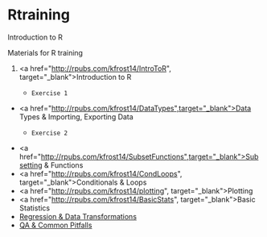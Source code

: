 # Rtraining
Introduction to R

Materials for R training
1. <a href="http://rpubs.com/kfrost14/IntroToR", target="_blank">Introduction to R</a>
    -     Exercise 1
- <a href="http://rpubs.com/kfrost14/DataTypes",target="_blank">Data Types & Importing, Exporting Data</a>
    -     Exercise 2
- <a href="http://rpubs.com/kfrost14/SubsetFunctions",target="_blank">Subsetting & Functions</a>
- <a href="http://rpubs.com/kfrost14/CondLoops", target="_blank">Conditionals & Loops</a>
- <a href="http://rpubs.com/kfrost14/plotting", target="_blank">Plotting</a>
- <a href="http://rpubs.com/kfrost14/BasicStats", target="_blank">Basic Statistics</a>
- [Regression & Data Transformations](#http://example.com)
- [QA & Common Pitfalls](#http://example.com)
